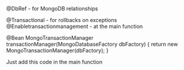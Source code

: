 @DbRef - for MongoDB relationships

@Transactional - for rollbacks on exceptions
@Enabletransactionmanagement - at the main function


@Bean
    MongoTransactionManager transactionManager(MongoDatabaseFactory dbFactory) {
        return new MongoTransactionManager(dbFactory);
    }

Just add this code in the main function


